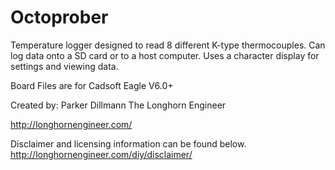 Octoprober
==========

Temperature logger designed to read 8 different K-type thermocouples. Can log data onto a SD card or to a host computer. Uses a character display for settings and viewing data.


Board Files are for Cadsoft Eagle V6.0+

Created by:
Parker Dillmann
The Longhorn Engineer

http://longhornengineer.com/

Disclaimer and licensing information can be found below.
http://longhornengineer.com/diy/disclaimer/
